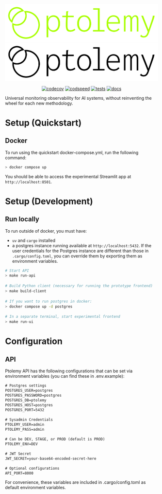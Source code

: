 ![Ptolemy](docs/docs/img/full-logo-lime.svg#gh-dark-mode-only)
![Ptolemy](docs/docs/img/full-logo-black.svg#gh-light-mode-only)

<div align="center">

[![codecov](https://codecov.io/gh/PtolemyLovesYou/ptolemy/branch/main/graph/badge.svg)](https://codecov.io/gh/PtolemyLovesYou/ptolemy)
[![codspeed](https://img.shields.io/endpoint?url=https://codspeed.io/badge.json)](https://codspeed.io/PtolemyLovesYou/ptolemy)
[![tests](https://github.com/PtolemyLovesYou/ptolemy/actions/workflows/test_lint.yml/badge.svg)](https://github.com/PtolemyLovesYou/ptolemy/actions/workflows/test_lint.yml)
[![docs](https://github.com/PtolemyLovesYou/ptolemy/actions/workflows/deploy_docs.yml/badge.svg)](https://github.com/PtolemyLovesYou/ptolemy/actions/workflows/deploy_docs.yml)

</div>

Universal monitoring observability for AI systems, without reinventing the wheel for each new methodology.

# Setup (Quickstart)
## Docker
To run using the quickstart docker-compose.yml, run the following command:

```sh
> docker compose up
```

You should be able to access the experimental Streamlit app at `http://localhost:8501`.

# Setup (Development)
## Run locally
To run outside of docker, you must have:
- `uv` and `cargo` installed
- a postgres instance running available at `http://localhost:5432`. If the user credentials for the Postgres instance are different than those in `.cargo/config.toml`, you can override them by exporting them as environment variables.

```sh
# Start API
> make run-api

# Build Python client (necessary for running the prototype frontend)
> make build-client

# If you want to run postgres in docker:
> docker compose up -d postgres

# In a separate terminal, start experimental frontend
> make run-ui
```

# Configuration
## API
Ptolemy API has the following configurations that can be set via environment variables (you can find these in .env.example):

```env
# Postgres settings
POSTGRES_USER=postgres
POSTGRES_PASSWORD=postgres
POSTGRES_DB=ptolemy
POSTGRES_HOST=postgres
POSTGRES_PORT=5432

# Sysadmin Credentials
PTOLEMY_USER=admin
PTOLEMY_PASS=admin

# Can be DEV, STAGE, or PROD (default is PROD)
PTOLEMY_ENV=DEV

# JWT Secret
JWT_SECRET=your-base64-encoded-secret-here

# Optional configurations
API_PORT=8000
```

For convenience, these variables are included in .cargo/config.toml as default environment variables.
